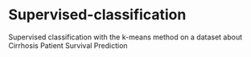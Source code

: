 # Supervised-classification
Supervised classification with the k-means method on a dataset about Cirrhosis Patient Survival Prediction
